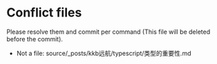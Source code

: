 # Conflict files
Please resolve them and commit per command (This file will be deleted before the commit).
- Not a file: source/_posts/kkb远航/typescript/类型的重要性.md